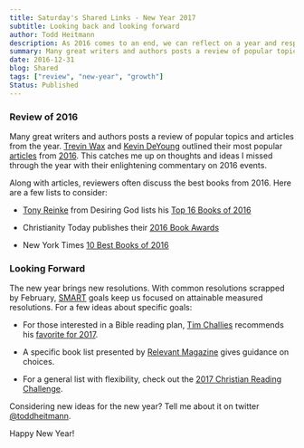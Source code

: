 ```yaml
---
title: Saturday's Shared Links - New Year 2017
subtitle: Looking back and looking forward
author: Todd Heitmann
description: As 2016 comes to an end, we can reflect on a year and respond with new resolve. Here are a few ways to take action.
summary: Many great writers and authors posts a review of popular topics and articles from the year. Trevin Wax and Kevin DeYoung outlined their most popular articles from 2016. This catches me up on thoughts and ideas I missed through the year with their enlightening commentary on 2016 events. Along with articles, reviewers often discuss the best books from 2016. Here are a few lists to consider.
date: 2016-12-31
blog: Shared
tags: ["review", "new-year", "growth"]
Status: Published
---
```


### Review of 2016

Many great writers and authors posts a review of popular topics and articles from the year. [Trevin Wax](https://twitter.com/TrevinWax) and [Kevin DeYoung](https://twitter.com/RevKevDeYoung) outlined their most popular [articles](https://blogs.thegospelcoalition.org/trevinwax/2016/12/20/my-most-read-articles-of-2016/) from [2016](https://blogs.thegospelcoalition.org/kevindeyoung/2016/12/27/top-ten-blog-posts-of-2016/). This catches me up on thoughts and ideas I missed through the year with their enlightening commentary on 2016 events.

Along with articles, reviewers often discuss the best books from 2016. Here are a few lists to consider:

- [Tony Reinke](http://www.twitter.com/tonyreinke) from Desiring God lists his [Top 16 Books of 2016](http://www.desiringgod.org/articles/top-16-books-of-2016)

- Christianity Today publishes their [2016 Book Awards](http://www.christianitytoday.com/ct/2016/january-february/christianity-todays-2016-book-awards.html)

- New York Times [10 Best Books of 2016](http://www.nytimes.com/interactive/2016/books/review/best-books.html?_r=0)

### Looking Forward

The new year brings new resolutions. With common resolutions scrapped by February, [SMART](https://www.mindtools.com/pages/article/smart-goals.htm) goals keep us focused on attainable measured resolutions. For a few ideas about specific goals:

- For those interested in a Bible reading plan, [Tim Challies](https://twitter.com/challies) recommends his [favorite for 2017](http://www.challies.com/resources/my-favorite-bible-reading-plan-for-2017).

- A specific book list presented by [Relevant Magazine](http://www.relevantmagazine.com/culture/6-books-will-change-way-you-see-world) gives guidance on choices.

- For a general list with flexibility, check out the [2017 Christian Reading Challenge](http://www.challies.com/resources/the-2017-christian-reading-challenge).

Considering new ideas for the new year? Tell me about it on twitter [@toddheitmann](https://twitter.com/toddheitmann).

Happy New Year!
